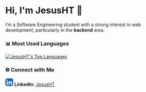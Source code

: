 # Hi, I'm JesusHT 👋

I’m a Software Engineering student with a strong interest in web development, particularly in the **backend** area.

<!-- most used languages -->

### 📊 Most Used Languages

<a href="#"><img alt="JesusHT's Top Languages" src="https://github-readme-stats.vercel.app/api/top-langs/?username=JesusHT&layout=donut&hide_title=true&bg_color=1F222E&icon_color=F8D866&hide_border=true&text_color=FFFFFF" height="192px"/></a>

### 🌐 Connect with Me
<img src="./icons/LinkedIn.svg" width="24"> **LinkedIn:** [JesusHT](https://www.linkedin.com/in/jesus-ht?utm_source=share&utm_campaign=share_via&utm_content=profile&utm_medium=android_app)

<!--
**JesusHT/JesusHT** is a ✨ _special_ ✨ repository because its `README.md` (this file) appears on your GitHub profile.

Here are some ideas to get you started:

- 🔭 I’m currently working on ...
- 🌱 I’m currently learning ...
- 👯 I’m looking to collaborate on ...
- 🤔 I’m looking for help with ...
- 💬 Ask me about ...
- 📫 How to reach me: ...
- 😄 Pronouns: ...
- ⚡ Fun fact: ...
-->
